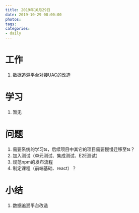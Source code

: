 ```yaml
---
title: 2019年10月29日
date: 2019-10-29 08:00:00
photos:
tags: 
categories:
- daily
---
```


# 工作

1. 数据追溯平台对接UAC的改造

# 学习

1. 暂无

# 问题

1. 需要系统的学习ts，后续项目中其它的项目需要慢慢迁移至ts？
2. 加入测试（单元测试、集成测试、E2E测试）
3. 规范npm的发布流程
4. 制定课程（前端基础、react）？

# 小结

1. 数据追溯平台改造